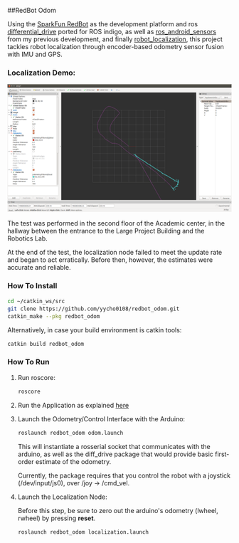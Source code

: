 ##RedBot Odom

Using the [SparkFun RedBot](https://www.sparkfun.com/products/12649) as the development platform and ros [differential\_drive](https://github.com/sterlingm/differential-drive) ported for ROS indigo, as well as [ros\_android\_sensors](https://github.com/yycho0108/ros_android_sensors) from my previous development, and finally [robot\_localization](http://docs.ros.org/kinetic/api/robot_localization/html/index.html), this project tackles robot localization through encoder-based odometry sensor fusion with IMU and GPS.

### Localization Demo:

![Demo](images/demo.png)

The test was performed in the second floor of the Academic center, in the hallway between the entrance to the Large Project Building and the Robotics Lab.

At the end of the test, the localization node failed to meet the update rate and began to act erratically. Before then, however, the estimates were accurate and reliable.

### How To Install

```bash
cd ~/catkin_ws/src
git clone https://github.com/yycho0108/redbot_odom.git 
catkin_make --pkg redbot_odom
```

Alternatively, in case your build environment is catkin tools:

```bash
catkin build redbot_odom
```

### How To Run

1. Run roscore:

	```bash
	roscore
	```
2. Run the Application as explained [here](https://github.com/yycho0108/ros_android_sensors)

3. Launch the Odometry/Control Interface with the Arduino:

	```bash
	roslaunch redbot_odom odom.launch
	```

	This will instantiate a rosserial socket that communicates with the arduino,
	as well as the diff_drive package that would provide basic first-order estimate of the odometry. 
	
	Currently, the package requires that you control the robot with a joystick (/dev/input/js0), over /joy -> /cmd_vel.

4. Launch the Localization Node:

	Before this step, be sure to zero out the arduino's odometry (lwheel, rwheel) by pressing **reset**.

	```bash
	roslaunch redbot_odom localization.launch
	```
